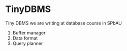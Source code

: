 # TinyDBMS
Tiny DBMS we are writing at database course in SPbAU

1. Buffer manager
2. Data format
3. Query planner
